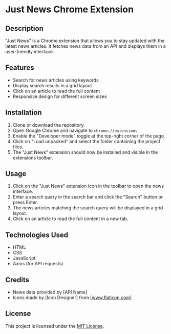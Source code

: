 # Just News Chrome Extension

## Description
"Just News" is a Chrome extension that allows you to stay updated with the latest news articles. It fetches news data from an API and displays them in a user-friendly interface.

## Features
- Search for news articles using keywords
- Display search results in a grid layout
- Click on an article to read the full content
- Responsive design for different screen sizes

## Installation
1. Clone or download the repository.
2. Open Google Chrome and navigate to `chrome://extensions`.
3. Enable the "Developer mode" toggle at the top-right corner of the page.
4. Click on "Load unpacked" and select the folder containing the project files.
5. The "Just News" extension should now be installed and visible in the extensions toolbar.

## Usage
1. Click on the "Just News" extension icon in the toolbar to open the news interface.
2. Enter a search query in the search bar and click the "Search" button or press Enter.
3. The news articles matching the search query will be displayed in a grid layout.
4. Click on an article to read the full content in a new tab.

## Technologies Used
- HTML
- CSS
- JavaScript
- Axios (for API requests)

## Credits
- News data provided by [API Name]
- Icons made by [Icon Designer] from [www.flaticon.com]

## License
This project is licensed under the [MIT License](LICENSE).
